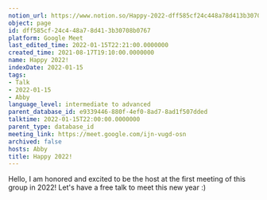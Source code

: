 ```yaml
---
notion_url: https://www.notion.so/Happy-2022-dff585cf24c448a78d413b30708b0767
object: page
id: dff585cf-24c4-48a7-8d41-3b30708b0767
platform: Google Meet
last_edited_time: 2022-01-15T22:21:00.0000000
created_time: 2021-08-17T19:10:00.0000000
name: Happy 2022!
indexDate: 2022-01-15
tags:
- Talk
- 2022-01-15
- Abby
language_level: intermediate to advanced
parent_database_id: e9339446-880f-4ef0-8ad7-8ad1f507dded
talktime: 2022-01-15T22:00:00.0000000
parent_type: database_id
meeting_link: https://meet.google.com/ijn-vugd-osn
archived: false
hosts: Abby
title: Happy 2022!
---
```


Hello, I am honored and excited to be the host at the first meeting of this group in 2022! Let's have a free talk to meet this new year :)





